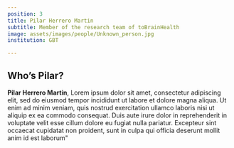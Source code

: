 ```yaml
---
position: 3
title: Pilar Herrero Martin
subtitle: Member of the research team of toBrainHealth
image: assets/images/people/Unknown_person.jpg
institution: GBT

---
```


## Who’s Pilar?

**Pilar Herrero Martin**, Lorem ipsum dolor sit amet, consectetur adipiscing elit, sed do eiusmod tempor incididunt ut labore et dolore magna aliqua. Ut enim ad minim veniam, quis nostrud exercitation ullamco laboris nisi ut aliquip ex ea commodo consequat. Duis aute irure dolor in reprehenderit in voluptate velit esse cillum dolore eu fugiat nulla pariatur. Excepteur sint occaecat cupidatat non proident, sunt in culpa qui officia deserunt mollit anim id est laborum"